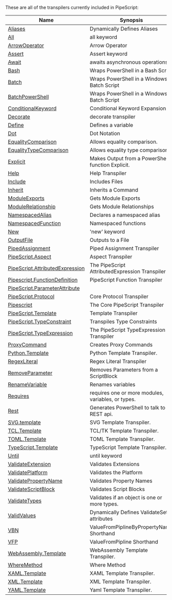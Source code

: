 These are all of the transpilers currently included in PipeScript:



|Name                                                                                       |Synopsis                                          |
|-------------------------------------------------------------------------------------------|--------------------------------------------------|
|[Aliases](Transpilers/Parameters/Aliases.psx.ps1)                                          |Dynamically Defines Aliases                       |
|[All](Transpilers/Keywords/All.psx.ps1)                                                    |all keyword                                       |
|[ArrowOperator](Transpilers/Syntax/ArrowOperator.psx.ps1)                                  |Arrow Operator                                    |
|[Assert](Transpilers/Keywords/Assert.psx.ps1)                                              |Assert keyword                                    |
|[Await](Transpilers/Keywords/Await.psx.ps1)                                                |awaits asynchronous operations                    |
|[Bash](Transpilers/Wrappers/Bash.psx.ps1)                                                  |Wraps PowerShell in a Bash Script                 |
|[Batch](Transpilers/Wrappers/Batch.psx.ps1)                                                |Wraps PowerShell in a Windows Batch Script        |
|[BatchPowerShell](Transpilers/Wrappers/BatchPowerShell.psx.ps1)                            |Wraps PowerShell in a Windows Batch Script        |
|[ConditionalKeyword](Transpilers/Syntax/ConditionalKeyword.psx.ps1)                        |Conditional Keyword Expansion                     |
|[Decorate](Transpilers/Decorate.psx.ps1)                                                   |decorate transpiler                               |
|[Define](Transpilers/Define.psx.ps1)                                                       |Defines a variable                                |
|[Dot](Transpilers/Syntax/Dot.psx.ps1)                                                      |Dot Notation                                      |
|[EqualityComparison](Transpilers/Syntax/EqualityComparison.psx.ps1)                        |Allows equality comparison.                       |
|[EqualityTypeComparison](Transpilers/Syntax/EqualityTypeComparison.psx.ps1)                |Allows equality type comparison.                  |
|[Explicit](Transpilers/Explicit.psx.ps1)                                                   |Makes Output from a PowerShell function Explicit. |
|[Help](Transpilers/Help.psx.ps1)                                                           |Help Transpiler                                   |
|[Include](Transpilers/Include.psx.ps1)                                                     |Includes Files                                    |
|[Inherit](Transpilers/Inherit.psx.ps1)                                                     |Inherits a Command                                |
|[ModuleExports](Transpilers/Modules/ModuleExports.psx.ps1)                                 |Gets Module Exports                               |
|[ModuleRelationship](Transpilers/Modules/ModuleRelationship.psx.ps1)                       |Gets Module Relationships                         |
|[NamespacedAlias](Transpilers/Syntax/NamespacedAlias.psx.ps1)                              |Declares a namespaced alias                       |
|[NamespacedFunction](Transpilers/Syntax/NamespacedFunction.psx.ps1)                        |Namespaced functions                              |
|[New](Transpilers/Keywords/New.psx.ps1)                                                    |'new' keyword                                     |
|[OutputFile](Transpilers/OutputFile.psx.ps1)                                               |Outputs to a File                                 |
|[PipedAssignment](Transpilers/Syntax/PipedAssignment.psx.ps1)                              |Piped Assignment Transpiler                       |
|[PipeScript.Aspect](Transpilers/Core/PipeScript.Aspect.psx.ps1)                            |Aspect Transpiler                                 |
|[PipeScript.AttributedExpression](Transpilers/Core/PipeScript.AttributedExpression.psx.ps1)|The PipeScript AttributedExpression Transpiler    |
|[Pipescript.FunctionDefinition](Transpilers/Core/Pipescript.FunctionDefinition.psx.ps1)    |PipeScript Function Transpiler                    |
|[PipeScript.ParameterAttribute](Transpilers/Core/PipeScript.ParameterAttribute.psx.ps1)    |
|[PipeScript.Protocol](Transpilers/Core/PipeScript.Protocol.psx.ps1)                        |Core Protocol Transpiler                          |
|[Pipescript](Transpilers/Core/Pipescript.psx.ps1)                                          |The Core PipeScript Transpiler                    |
|[PipeScript.Template](Transpilers/Core/PipeScript.Template.psx.ps1)                        |Template Transpiler                               |
|[PipeScript.TypeConstraint](Transpilers/Core/PipeScript.TypeConstraint.psx.ps1)            |Transpiles Type Constraints                       |
|[PipeScript.TypeExpression](Transpilers/Core/PipeScript.TypeExpression.psx.ps1)            |The PipeScript TypeExpression Transpiler          |
|[ProxyCommand](Transpilers/ProxyCommand.psx.ps1)                                           |Creates Proxy Commands                            |
|[Python.Template](Transpilers/Templates/Python.Template.psx.ps1)                           |Python Template Transpiler.                       |
|[RegexLiteral](Transpilers/Syntax/RegexLiteral.psx.ps1)                                    |Regex Literal Transpiler                          |
|[RemoveParameter](Transpilers/Parameters/RemoveParameter.psx.ps1)                          |Removes Parameters from a ScriptBlock             |
|[RenameVariable](Transpilers/RenameVariable.psx.ps1)                                       |Renames variables                                 |
|[Requires](Transpilers/Keywords/Requires.psx.ps1)                                          |requires one or more modules, variables, or types.|
|[Rest](Transpilers/Rest.psx.ps1)                                                           |Generates PowerShell to talk to a REST api.       |
|[SVG.template](Transpilers/Templates/SVG.template.psx.ps1)                                 |SVG Template Transpiler.                          |
|[TCL.Template](Transpilers/Templates/TCL.Template.psx.ps1)                                 |TCL/TK Template Transpiler.                       |
|[TOML.Template](Transpilers/Templates/TOML.Template.psx.ps1)                               |TOML Template Transpiler.                         |
|[TypeScript.Template](Transpilers/Templates/TypeScript.Template.psx.ps1)                   |TypeScript Template Transpiler.                   |
|[Until](Transpilers/Keywords/Until.psx.ps1)                                                |until keyword                                     |
|[ValidateExtension](Transpilers/Parameters/ValidateExtension.psx.ps1)                      |Validates Extensions                              |
|[ValidatePlatform](Transpilers/Parameters/ValidatePlatform.psx.ps1)                        |Validates the Platform                            |
|[ValidatePropertyName](Transpilers/Parameters/ValidatePropertyName.psx.ps1)                |Validates Property Names                          |
|[ValidateScriptBlock](Transpilers/Parameters/ValidateScriptBlock.psx.ps1)                  |Validates Script Blocks                           |
|[ValidateTypes](Transpilers/Parameters/ValidateTypes.psx.ps1)                              |Validates if an object is one or more types.      |
|[ValidValues](Transpilers/Parameters/ValidValues.psx.ps1)                                  |Dynamically Defines ValidateSet attributes        |
|[VBN](Transpilers/Parameters/VBN.psx.ps1)                                                  |ValueFromPiplineByPropertyName Shorthand          |
|[VFP](Transpilers/Parameters/VFP.psx.ps1)                                                  |ValueFromPipline Shorthand                        |
|[WebAssembly.Template](Transpilers/Templates/WebAssembly.Template.psx.ps1)                 |WebAssembly Template Transpiler.                  |
|[WhereMethod](Transpilers/Syntax/WhereMethod.psx.ps1)                                      |Where Method                                      |
|[XAML.Template](Transpilers/Templates/XAML.Template.psx.ps1)                               |XAML Template Transpiler.                         |
|[XML.Template](Transpilers/Templates/XML.Template.psx.ps1)                                 |XML Template Transpiler.                          |
|[YAML.Template](Transpilers/Templates/YAML.Template.psx.ps1)                               |Yaml Template Transpiler.                         |
